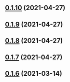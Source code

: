 ## [0.1.10](https://github.com/EnessenE/ERIKBot/compare/v0.1.9...v0.1.10) (2021-04-27)



## [0.1.9](https://github.com/EnessenE/ERIKBot/compare/v0.1.8...v0.1.9) (2021-04-27)



## [0.1.8](https://github.com/EnessenE/ERIKBot/compare/v0.1.7...v0.1.8) (2021-04-27)



## [0.1.7](https://github.com/EnessenE/ERIKBot/compare/v0.1.6...v0.1.7) (2021-04-27)



## [0.1.6](https://github.com/EnessenE/ERIKBot/compare/v0.1.5...v0.1.6) (2021-03-14)



